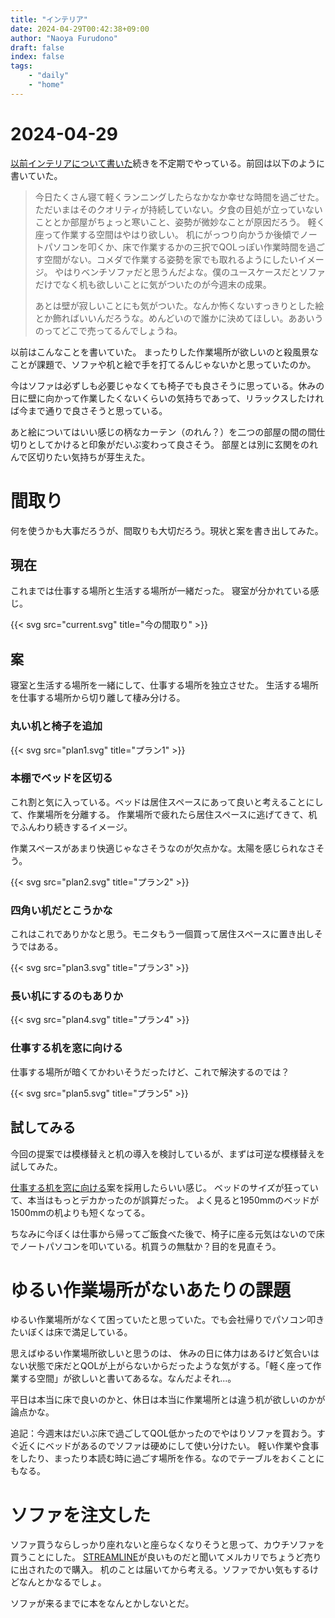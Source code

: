 ```yaml
---
title: "インテリア"
date: 2024-04-29T00:42:38+09:00
author: "Naoya Furudono"
draft: false
index: false
tags:
    - "daily"
    - "home"
---
```


# 2024-04-29

[以前インテリアについて書いた](/daily/2024-02-12/#家のインテリア)続きを不定期でやっている。前回は以下のように書いていた。

> 今日たくさん寝て軽くランニングしたらなかなか幸せな時間を過ごせた。
> ただいまはそのクオリティが持続していない。夕食の目処が立っていないこととか部屋がちょっと寒いこと、姿勢が微妙なことが原因だろう。
> 軽く座って作業する空間はやはり欲しい。
> 机にがっつり向かうか後傾でノートパソコンを叩くか、床で作業するかの三択でQOLっぽい作業時間を過ごす空間がない。コメダで作業する姿勢を家でも取れるようにしたいイメージ。
> やはりベンチソファだと思うんだよな。僕のユースケースだとソファだけでなく机も欲しいことに気がついたのが今週末の成果。
> 
> あとは壁が寂しいことにも気がついた。なんか怖くないすっきりとした絵とか飾ればいいんだろうな。めんどいので誰かに決めてほしい。ああいうのってどこで売ってるんでしょうね。
 
以前はこんなことを書いていた。
まったりした作業場所が欲しいのと殺風景なことが課題で、ソファや机と絵で手を打てるんじゃないかと思っていたのか。

今はソファは必ずしも必要じゃなくても椅子でも良さそうに思っている。休みの日に壁に向かって作業したくないくらいの気持ちであって、リラックスしたければ今まで通りで良さそうと思っている。

あと絵についてはいい感じの柄なカーテン（のれん？）を二つの部屋の間の間仕切りとしてかけると印象がだいぶ変わって良さそう。
部屋とは別に玄関をのれんで区切りたい気持ちが芽生えた。

# 間取り

何を使うかも大事だろうが、間取りも大切だろう。現状と案を書き出してみた。

## 現在

これまでは仕事する場所と生活する場所が一緒だった。
寝室が分かれている感じ。

{{< svg src="current.svg" title="今の間取り" >}} 

## 案

寝室と生活する場所を一緒にして、仕事する場所を独立させた。
生活する場所を仕事する場所から切り離して棲み分ける。

### 丸い机と椅子を追加

{{< svg src="plan1.svg" title="プラン1" >}} 

### 本棚でベッドを区切る

これ割と気に入っている。ベッドは居住スペースにあって良いと考えることにして、作業場所を分離する。
作業場所で疲れたら居住スペースに逃げてきて、机でふんわり続きするイメージ。

作業スペースがあまり快適じゃなさそうなのが欠点かな。太陽を感じられなさそう。

{{< svg src="plan2.svg" title="プラン2" >}}

### 四角い机だとこうかな

これはこれでありかなと思う。モニタもう一個買って居住スペースに置き出しそうではある。

{{< svg src="plan3.svg" title="プラン3" >}}

### 長い机にするのもありか

{{< svg src="plan4.svg" title="プラン4" >}}

### 仕事する机を窓に向ける

仕事する場所が暗くてかわいそうだったけど、これで解決するのでは？

{{< svg src="plan5.svg" title="プラン5" >}}

## 試してみる

今回の提案では模様替えと机の導入を検討しているが、まずは可逆な模様替えを試してみた。

[仕事する机を窓に向ける](./#仕事する机を窓に向ける)案を採用したらいい感じ。
ベッドのサイズが狂っていて、本当はもっとデカかったのが誤算だった。
よく見ると1950mmのベッドが1500mmの机よりも短くなってる。

ちなみに今ぼくは仕事から帰ってご飯食べた後で、椅子に座る元気はないので床でノートパソコンを叩いている。机買うの無駄か？目的を見直そう。

# ゆるい作業場所がないあたりの課題

ゆるい作業場所がなくて困っていたと思っていた。でも会社帰りでパソコン叩きたいぼくは床で満足している。

思えばゆるい作業場所欲しいと思うのは、
休みの日に体力はあるけど気合いはない状態で床だとQOLが上がらないからだったような気がする。「軽く座って作業する空間」が欲しいと書いてあるな。なんだよそれ...。

平日は本当に床で良いのかと、休日は本当に作業場所とは違う机が欲しいのかが論点かな。

追記：今週末はだいぶ床で過ごしてQOL低かったのでやはりソファを買おう。すぐ近くにベッドがあるのでソファは硬めにして使い分けたい。
軽い作業や食事をしたり、まったり本読む時に過ごす場所を作る。なのでテーブルをおくことにもなる。

# ソファを注文した

ソファ買うならしっかり座れないと座らなくなりそうと思って、カウチソファを買うことにした。
[STREAMLINE](https://online.actus-interior.com/item/5311209/)が良いものだと聞いてメルカリでちょうど売りに出されたので購入。
机のことは届いてから考える。ソファでかい気もするけどなんとかなるでしょ。

ソファが来るまでに本をなんとかしないとだ。

